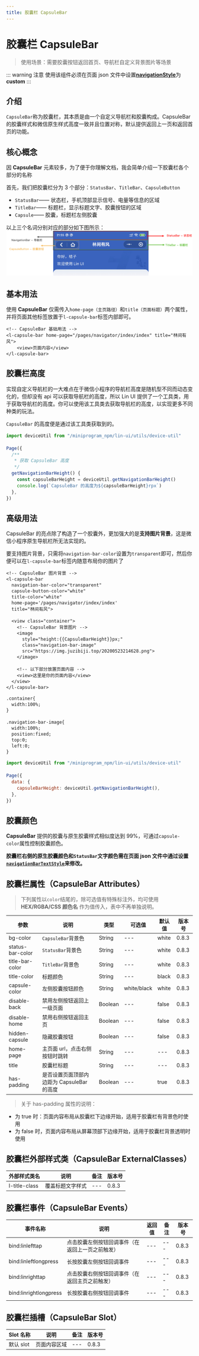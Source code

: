```yaml
---
title: 胶囊栏 CapsuleBar
---
```


# <H2Icon/> 胶囊栏 CapsuleBar

> 使用场景：需要胶囊按钮返回首页、导航栏自定义背景图片等场景

::: warning 注意
使用该组件必须在页面 json 文件中设置[**navigationStyle**](https://developers.weixin.qq.com/miniprogram/dev/reference/configuration/page.html)为**custom**
:::

## 介绍

`CapsuleBar`称为胶囊栏，其本质是由一个自定义导航栏和胶囊构成。CapsuleBar 的胶囊样式和微信原生样式高度一致并且位置对称，默认提供返回上一页和返回首页的功能。

## 核心概念

因 **CapsuleBar** 元素较多，为了便于你理解文档，我会简单介绍一下胶囊栏各个部分的名称

首先，我们把胶囊栏分为 3 个部分：`StatusBar`、`TitleBar`、`CapsuleButton`

- `StatusBar`—— 状态栏，手机顶部显示信号、电量等信息的区域
- `TitleBar`—— 标题栏，显示标题文字、胶囊按钮的区域
- `Capsule`—— 胶囊，标题栏左侧胶囊

以上三个名词分别对应的部分如下图所示：
<img-wrapper>
<a data-fancybox href="/screenshots/navigation-bar/basic-concept.png">
<img  src="/screenshots/navigation-bar/basic-concept.png"/>
</a>
</img-wrapper>

## 基本用法

使用 **CapsuleBar** 仅需传入`home-page（主页路径）`和`title（页面标题）`两个属性，并将页面其他标签放置于`l-capsule-bar`标签内部即可。

```wxml
<!-- CapsuleBar 基础用法 -->
<l-capsule-bar home-page="/pages/navigator/index/index" title="林间有风">
	<view>页面内容</view>
</l-capsule-bar>
```

## 胶囊栏高度

实现自定义导航栏的一大难点在于微信小程序的导航栏高度是随机型不同而动态变化的，但却没有 api 可以获取导航栏的高度，所以 Lin UI 提供了一个工具类，用于获取导航栏的高度。你可以使用该工具类去获取导航栏的高度，以实现更多不同种类的玩法。

`CapsuleBar` 的高度便是通过该工具类获取到的。

```js
import deviceUtil from "/miniprogram_npm/lin-ui/utils/device-util"

Page({
  /**
   * 获取 CapsuleBar 高度
   */
  getNavigationBarHeight() {
    const capsuleBarHeight = deviceUtil.getNavigationBarHeight()
    console.log(`CapsuleBar 的高度为${capsuleBarHeight}rpx`)
  },
})
```

## 高级用法

CapsuleBar 的亮点除了构造了一个胶囊外，更加强大的是**支持图片背景**，这是微信小程序原生导航栏所无法实现的。

要支持图片背景，只需将`navigation-bar-color`设置为`transparent`即可，然后你便可以在`l-capsule-bar`标签内随意布局你的图片了

```wxml
<!-- CapsuleBar 图片背景 -->
<l-capsule-bar
  navigation-bar-color="transparent"
  capsule-button-color="white"
  title-color="white"
  home-page='/pages/navigator/index/index'
  title="林间有风">

  <view class="container">
  	<!-- CapsuleBar 背景图片 -->
    <image
      style="height:{{CapsuleBarHeight}}px;"
      class="navigation-bar-image"
      src="https://img.juzibiji.top/20200523214628.png">
    </image>

    <!-- 以下部分放置页面内容 -->
    <view>这里是你的页面内容</view>
  </view>
</l-capsule-bar>
```

```wxss
.container{
  width:100%;
}

.navigation-bar-image{
  width:100%;
  position:fixed;
  top:0;
  left:0;
}
```

```js
import deviceUtil from "/miniprogram_npm/lin-ui/utils/device-util"

Page({
  data: {
    capsuleBarHeight: deviceUtil.getNavigationBarHeight(),
  },
})
```

## 胶囊颜色

**CapsuleBar** 提供的胶囊与原生胶囊样式相似度达到 99%，可通过`capsule-color`属性控制胶囊颜色。

**胶囊栏右侧的原生胶囊颜色和`StatusBar`文字颜色需在页面 json 文件中通过设置[`navigationBarTextStyle`](https://developers.weixin.qq.com/miniprogram/dev/reference/configuration/page.html)来修改。**

## 胶囊栏属性（CapsuleBar Attributes）

> 下列属性以`color`结尾的，除可选值有特殊标注外，均可使用 **HEX/RGBA/CSS 颜色名** 作为值传入，表中不再单独说明。

| 参数             | 说明                                       | 类型    | 可选值      | 默认值 | 版本号 |
| ---------------- | ------------------------------------------ | ------- | ----------- | ------ | ------ |
| bg-color         | `CapsuleBar`背景色                         | String  | ---         | white  | 0.8.3  |
| status-bar-color | `StatusBar`背景色                          | String  | ---         | white  | 0.8.3  |
| title-bar-color  | `TitleBar`背景色                           | String  | ---         | white  | 0.8.3  |
| title-color      | 标题颜色                                   | String  | ---         | black  | 0.8.3  |
| capsule-color    | 左侧胶囊按钮颜色                           | String  | white/black | white  | 0.8.3  |
| disable-back     | 禁用左侧按钮返回上一级页面                 | Boolean | ---         | false  | 0.8.3  |
| disable-home     | 禁用右侧按钮返回主页                       | Boolean | ---         | false  | 0.8.3  |
| hidden-capsule   | 隐藏胶囊按钮                               | Boolean | ---         | false  | 0.8.3  |
| home-page        | 主页面 url，点击右侧按钮时跳转             | String  | ---         | ---    | 0.8.3  |
| title            | 胶囊栏标题                                 | String  | ---         | ---    | 0.8.3  |
| has-padding      | 是否设置页面顶部内边距为 CapsuleBar 的高度 | Boolean | ---         | true   | 0.8.3  |

> 关于 has-padding 属性的说明：

- 为 true 时：页面内容布局从胶囊栏下边缘开始，适用于胶囊栏有背景色时使用
- 为 false 时，页面内容布局从屏幕顶部下边缘开始，适用于胶囊栏背景透明时使用

## 胶囊栏外部样式类（CapsuleBar ExternalClasses）

| 外部样式类名  | 说明             | 备注 | 版本号 |
| ------------- | ---------------- | ---- | ------ |
| l-title-class | 覆盖标题文字样式 | ---  | 0.8.3  |

## 胶囊栏事件（CapsuleBar Events）

| 事件名称               | 说明                                             | 返回值 | 备注 | 版本号 |
| ---------------------- | ------------------------------------------------ | ------ | ---- | ------ |
| bind:linlefttap        | 点击胶囊左侧按钮回调事件（在返回上一页之前触发） | ---    | ---  | 0.8.3  |
| bind:linleftlongpress  | 长按胶囊左侧按钮回调事件                         | ---    | ---  | 0.8.3  |
| bind:linrighttap       | 点击胶囊右侧按钮回调事件（在返回主页之前触发）   | ---    | ---  | 0.8.3  |
| bind:linrightlongpress | 长按胶囊右侧按钮回调事件                         | ---    | ---  | 0.8.3  |

## 胶囊栏插槽（CapsuleBar Slot）

| Slot 名称 | 说明         | 备注 | 版本号 |
| --------- | ------------ | ---- | ------ |
| 默认 slot | 页面内容区域 | ---  | 0.8.3  |

<RightMenu/>

